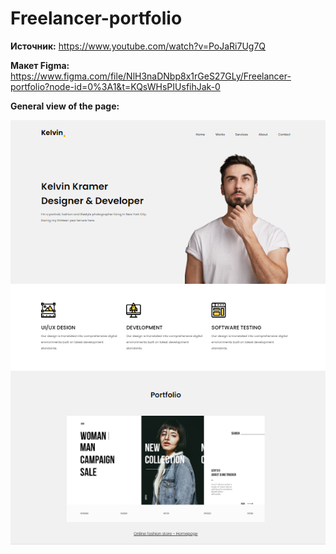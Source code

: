 # Freelancer-portfolio
**Источник:** https://www.youtube.com/watch?v=PoJaRi7Ug7Q

**Макет Figma:** https://www.figma.com/file/NlH3naDNbp8x1rGeS27GLy/Freelancer-portfolio?node-id=0%3A1&t=KQsWHsPIUsfihJak-0

**General view of the page:**

![here is an image](https://github.com/hello3world/Freelancer-portfolio/blob/main/img/landing-img.png?raw=true)
